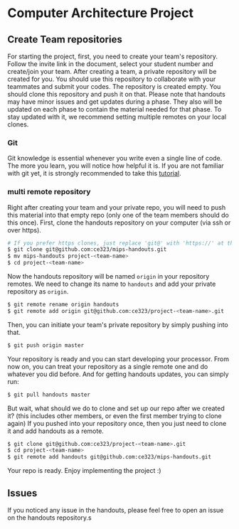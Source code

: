 
# Computer Architecture Project

## Create Team repositories

For starting the project, first, you need to create your team's repository. Follow the invite link in the document, select your student number and create/join your team. After creating a team, a private repository will be created for you. You should use this repository to collaborate with your teammates and submit your codes.
The repository is created empty. You should clone this repository and push it on that. Please note that handouts may have minor issues and get updates during a phase. They also will be updated on each phase to contain the material needed for that phase. To stay updated with it, we recommend setting multiple remotes on your local clones.

### Git
Git knowledge is essential whenever you write even a single line of code. The more you learn, you will notice how helpful it is. If you are not familiar with git yet, it is strongly recommended to take this [tutorial](https://learngitbranching.js.org/).

### multi remote repository
Right after creating your team and your private repo, you will need to push this material into that empty repo (only one of the team members should do this once). First, clone the handouts repository on your computer (via ssh or over https).
```bash
# If you prefer https clones, just replace 'git@' with 'https://' at the start of the links.
$ git clone git@github.com:ce323/mips-handouts.git
$ mv mips-handouts project-<team-name>
$ cd project-<team-name>
```
Now the handouts repository will be named `origin` in your repository remotes. We need to change its name to `handouts` and add your private repository as `origin`.
```bash
$ git remote rename origin handouts
$ git remote add origin git@github.com:ce323/project-<team-name>.git
```
Then, you can initiate your team's private repository by simply pushing into that.
```bash
$ git push origin master
```
Your repository is ready and you can start developing your processor. From now on, you can treat your repository as a single remote one and do whatever you did before. And for getting handouts updates, you can simply run:
```bash
$ git pull handouts master
```
But wait, what should we do to clone and set up our repo after we created it? (this includes other members, or even the first member trying to clone again)
If you pushed into your repository once, then you just need to clone it and add handouts as a remote.
```bash
$ git clone git@github.com:ce323/project-<team-name>.git
$ cd project-<team-name>
$ git remote add handouts git@github.com:ce323/mips-handouts.git
```
Your repo is ready. Enjoy implementing the project :)

## Issues
If you noticed any issue in the handouts, please feel free to open an issue on the handouts repository.s
